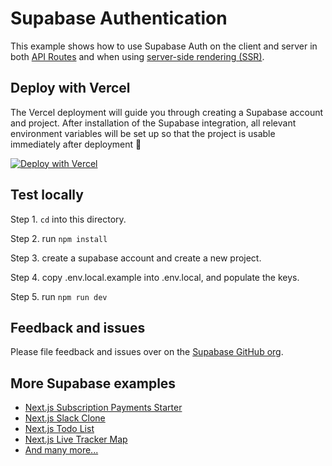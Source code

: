 # Supabase Authentication

This example shows how to use Supabase Auth on the client and server in both [API Routes](https://nextjs.org/docs/api-routes/introduction) and when using [server-side rendering (SSR)](https://nextjs.org/docs/basic-features/pages#server-side-rendering).

## Deploy with Vercel

The Vercel deployment will guide you through creating a Supabase account and project. After installation of the Supabase integration, all relevant environment variables will be set up so that the project is usable immediately after deployment 🚀

[![Deploy with Vercel](https://vercel.com/button)](https://vercel.com/new/git/external?repository-url=https://github.com/vercel/next.js/tree/canary/examples/with-supabase-auth-realtime-db&project-name=nextjs-with-supabase-auth&repository-name=nextjs-with-supabase-auth&integration-ids=oac_jUduyjQgOyzev1fjrW83NYOv)

## Test locally

Step 1. ``cd`` into this directory.

Step 2. run ``npm install``

Step 3. create a supabase account and create a new project.

Step 4. copy .env.local.example into .env.local, and populate the keys.

Step 5. run ``npm run dev``

## Feedback and issues

Please file feedback and issues over on the [Supabase GitHub org](https://github.com/supabase/supabase/issues/new/choose).

## More Supabase examples

- [Next.js Subscription Payments Starter](https://github.com/vercel/nextjs-subscription-payments)
- [Next.js Slack Clone](https://github.com/supabase/supabase/tree/master/examples/slack-clone/nextjs-slack-clone)
- [Next.js Todo List](https://github.com/supabase/supabase/tree/master/examples/todo-list)
- [Next.js Live Tracker Map](https://github.com/supabase/supabase/tree/master/examples/with-leaflet)
- [And many more...](https://github.com/supabase/supabase/tree/master/examples)
